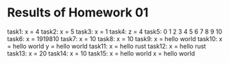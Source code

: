# Results of Homework 01

task1: x = 4
task2: x = 5
task3: x = 1
task4: z = 4
task5: 0 1 2 3 4 5 6 7 8 9 10 
task6: x = 1919810
task7: x = 10
task8: x = 10
task9: x = hello world
task10: 
x = hello world
y = hello world
task11: x = hello rust
task12: x = hello rust
task13: x = 20
task14: x = 10
task15: 
x = hello world
x = hello world
